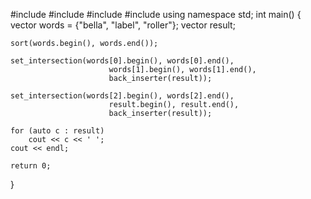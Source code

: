 #include <iostream>
#include <vector>
#include <string>
#include <algorithm>
using namespace std;
int main() 
{
    vector<string> words = {"bella", "label", "roller"};
    vector<char> result;

    sort(words.begin(), words.end());

    set_intersection(words[0].begin(), words[0].end(),
                          words[1].begin(), words[1].end(),
                          back_inserter(result));

    set_intersection(words[2].begin(), words[2].end(),
                          result.begin(), result.end(),
                          back_inserter(result));

    for (auto c : result) 
        cout << c << ' ';
    cout << endl;
 
    return 0;
}
